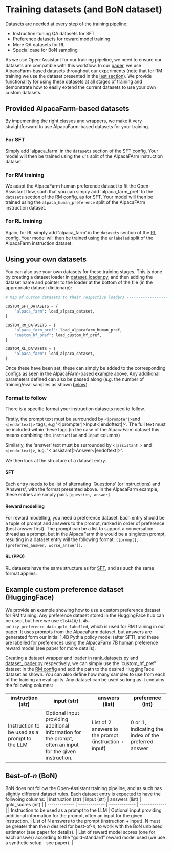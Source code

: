 # Training datasets (and BoN dataset)

Datasets are needed at every step of the training pipeline:
- Instruction-tuning QA datasets for SFT
- Preference datasets for reward model training
- More QA datasets for RL
- Special case for BoN sampling

As we use Open-Assistant for our training pipeline, we need to ensure our datasets are compatible with this workflow. In our [paper](https://arxiv.org/abs/2310.02743), we use AlpacaFarm-based datasets throughout our experiments (note that for RM training we use the dataset presented in the [last section](#example-custom-preference-dataset-huggingface)). We provide functionality for using these datasets at all stages of training and demonstrate how to easily extend the current datasets to use your own custom datasets.

## Provided AlpacaFarm-based datasets
By impementing the right classes and wrappers, we make it very straightforward to use AlpacaFarm-based datasets for your training.

### For SFT
Simply add 'alpaca_farm' in the `datasets` section of the [SFT config](/configs/config.yaml#L101). Your model will then be trained using the `sft` split of the AlpacaFArm instruction dataset.

### For RM training
We adapt the AlpacaFarm human preference dataset to fit the Open-Assistant flow, such that you can simply add 'alpaca_farm_pref' to the `datasets` section of the [RM config](/configs/config_rm.yaml#53), as for SFT. Your model will then be trained using the `alpaca_human_preference` split of the AlpacaFArm instruction dataset.

### For RL training
Again, for RL simply add 'alpaca_farm' in the `datasets` section of the [RL config](/configs/config_rl.yaml#L18). Your model will then be trained using the `unlabeled` split of the AlpacaFarm instruction dataset.


## Using your own datasets
You can also use your own datasets for these training stages. This is done by creating a dataset loader in [dataset_loader.py](/src/data_utils/oa_custom_datasets/dataset_loader.py), and then adding the dataset name and pointer to the loader at the bottom of the file (in the appropriate dataset dictionary):
```python
# Map of custom datasets to their respective loaders -----------------------------------

CUSTOM_SFT_DATASETS = {
    "alpaca_farm": load_alpaca_dataset,
}

CUSTOM_RM_DATASETS = {
    "alpaca_farm_pref": load_alpacafarm_human_pref,
    "custom_hf_pref": load_custom_hf_pref,
}

CUSTOM_RL_DATASETS = {
    "alpaca_farm": load_alpaca_dataset,
}
```

Once these have been set, these can simply be added to the corresponding configs as seen in the AlpacaFArm-based example above. Any additional parameters defined can also be passed along (e.g. the number of training/eval samples as shown [below](#example-custom-preference-dataset-huggingface)).

### Format to follow
There is a specific format your instruction datasets need to follow. 

Firstly, the prompt text must be surrounded by `<|prompter|>`and `<|endoftext|>` tags, e.g '<|prompter|>Input<|endoftext|>'. The full text must be included within these tags (in the case of the AlpacaFarm dataset this means combining the `Instruction` and `Input` columns)

Similarly, the 'answer' text must be surrounded by `<|assistant|>` and `<|endoftext|>`, e.g. '<|assistant|>Answer<|endoftext|>'.

We then look at the structure of a dataset entry.

#### SFT
Each entry needs to be list of alternating 'Questions' (or instructions) and 'Answers', with the format presented above. In the AlpacaFarm example, these entries are simply pairs `[question, answer]`.

#### Reward modelling
For reward modelling, you need a preference dataset. Each entry should be a tuple of prompt and answers to the prompt, ranked in order of preference (best answer first). The prompt can be a list to support a conversation thread as a prompt, but in the AlpacaFarm this would be a singleton prompt, resulting in a dataset entry will the following format: `([prompt], [preferred_answer, worse_answer])`.

#### RL (PPO)
RL datasets have the same structure as for [SFT](#sft-and-rl), and as such the same format applies.

## Example custom preference dataset (HuggingFace)

We provide an example showing how to use a custom preference dataset for RM training. Any preference dataset stored in the HuggingFace hub can be used, but here we use `tlc4418/1.4b-policy_preference_data_gold_labelled`, which is used for RM training in our paper. It uses prompts from the AlpacaFarm dataset, but answers are generated form our initial 1.4B Pythia policy model (after SFT), and these are labelled for preferences using the AlpacaFarm 7B human preference reward model (see paper for more details).

Creating a dataset wrapper and loader in [rank_datasets.py](/src/data_utils/oa_custom_datasets/rank_datasets.py) and [dataset_loader.py](/src/data_utils/oa_custom_datasets/dataset_loader.py) respectively, we can simply use the 'custom_hf_pref' dataset in the [RM config](/configs/config_rm.yaml#53) and add the path to the desired HuggingFace dataset as shown. You can also define how many samples to use from each of the training an eval splits. Any dataset can be used so long as it contains the following columns: 

| instruction (str) | input (str) | answers (list) | preference (int) |
| ------------- | ------------- | ------------- | ------------- |
| Instruction to be used as a prompt to the LLM  | Optional input providing additional information for the prompt, often an input for the given instruction.  | List of 2 answers to the prompt (instruction + input) | 0 or 1, indicating the index of the preferred answer |

## Best-of-*n* (BoN)
BoN does not follow the Open-Assistant training pipeline, and as such has slightly different dataset rules. Each dataset entry is expected to have the follwoing columns:
| instruction (str) | input (str) | answers (list) | gold_scores (int) |
| ------------- | ------------- | ------------- | ------------- |
| Instruction to be used as a prompt to the LLM  | Optional input providing additional information for the prompt, often an input for the given instruction.  | List of N answers to the prompt (instruction + input). N must be greater than the *n* desired for best-of-*n*, to work with the BoN unbiased estimator (see paper for details). | List of reward model scores (one for each answer) according to the "gold-standard" reward model used (we use a synthetic setup - see paper). |


